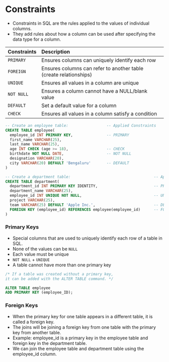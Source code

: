 # **Constraints**
- Constraints in SQL are the rules applied to the values of individual columns.
- They add rules about how a column can be used after specifying the data type for a column.

Constraints | Description
:--- | :---
`PRIMARY` | Ensures columns can uniquely identify each row
`FOREIGN` | Ensures columns can refer to another table (create relationships)
`UNIQUE` | Ensures all values in a column are unique
`NOT NULL` | Ensures a column cannot have a NULL/blank value
`DEFAULT` | Set a default value for a column
`CHECK` | Ensures all values in a column satisfy a condition

```sql
-- Create an employee table:                 -- Applied Constraints
CREATE TABLE employee(
  employee_id INT PRIMARY KEY,               -- PRIMARY
  first_name VARCHAR(25),
  last_name VARCHAR(25),
  age INT CHECK (age >= 18),                 -- CHECK
  birthdate NOT NULL DATE,                   -- NOT NULL
  designation VARCHAR(20),
  city VARCHAR(20) DEFAULT 'Bengaluru'       -- DEFAULT
)

-- Create a department table:                                     -- Applied Constraints
CREATE TABLE department(
  department_id INT PRIMARY KEY IDENTITY,                         -- PRIMARY
  department_name VARCHAR(25),
  employee_id INT UNIQUE NOT NULL,                                -- UNIQUE and NOT NULL
  project VARCHAR(25),
  team VARCHAR(25) DEFAULT 'Apple Inc.',                          -- DEFAULT
  FOREIGN KEY (employee_id) REFERENCES employee(employee_id)      -- FOREIGN
)
```

### **Primary Keys**
- Special columns that are used to uniquely identify each row of a table in SQL.
- None of the values can be `NULL`
- Each value must be unique
- `NOT NULL` + `UNIQUE`
- A table cannot have more than one primary key
 
```sql
/* If a table was created without a primary key,
it can be added with the ALTER TABLE command. */

ALTER TABLE employee
ADD PRIMARY KEY (employee_ID);
```
### **Foreign Keys**
- When the primary key for one table appears in a different table, it is called a foreign key.
- The joins will be joining a foreign key from one table with the primary key from another table.
- Example: employee_id is a primary key in the employee table and foreign key in the department table.
- We can join the employee table and department table using the employee_id column.
